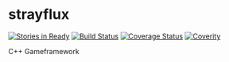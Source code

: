 strayflux
=========
[![Stories in Ready](https://badge.waffle.io/strayfluxinteractive/strayflux.svg?label=ready&title=Ready)](http://waffle.io/strayfluxinteractive/strayflux)
[![Build Status](https://travis-ci.org/strayfluxinteractive/strayflux.svg?branch=master)](https://travis-ci.org/strayfluxinteractive/strayflux)
[![Coverage Status](https://img.shields.io/coveralls/strayfluxinteractive/strayflux.svg)](https://coveralls.io/r/strayfluxinteractive/strayflux)
[![Coverity](https://scan.coverity.com/projects/3814/badge.svg)](https://scan.coverity.com/projects/3814)

C++ Gameframework
